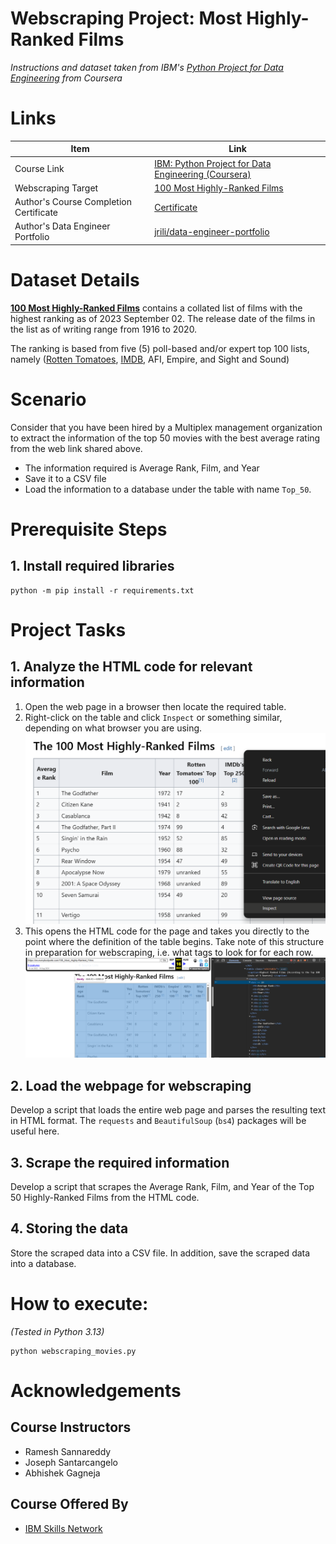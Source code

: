 # Webscraping Project: Most Highly-Ranked Films
_Instructions and dataset taken from IBM's [Python Project for Data Engineering](https://www.coursera.org/learn/python-project-for-data-engineering) from Coursera_

# Links
|     Item       |   Link   |
| -------------- | ---------|
|Course Link | [IBM: Python Project for Data Engineering (Coursera)](https://www.coursera.org/learn/python-project-for-data-engineering) |
| Webscraping Target | [100 Most Highly-Ranked Films](https://web.archive.org/web/20230902185655/https://en.everybodywiki.com/100_Most_Highly-Ranked_Films) |
| Author's Course Completion Certificate|[Certificate](https://www.coursera.org/account/accomplishments/verify/TFH7N05KO7D3) |
| Author's Data Engineer Portfolio | [jrili/data-engineer-portfolio](https://github.com/jrili/data-engineer-portfolio) |

# Dataset Details
**[100 Most Highly-Ranked Films](https://web.archive.org/web/20230902185655/https://en.everybodywiki.com/100_Most_Highly-Ranked_Films)** contains a collated list of films with the highest ranking as of 2023 September 02. The release date of the films in the list as of writing range from 1916 to 2020.

The ranking is based from five (5) poll-based and/or expert top 100 lists, namely ([Rotten Tomatoes](https://www.rottentomatoes.com/), [IMDB](https://www.imdb.com/), AFI, Empire, and Sight and Sound)

# Scenario
Consider that you have been hired by a Multiplex management organization to extract the information of the top 50 movies with the best average rating from the web link shared above.

- The information required is Average Rank, Film, and Year
- Save it to a CSV file
- Load the information to a database under the table with name `Top_50`.

# Prerequisite Steps
## 1. Install required libraries
```
python -m pip install -r requirements.txt
```

# Project Tasks

## 1. Analyze the HTML code for relevant information
1. Open the web page in a browser then locate the required table.
2. Right-click on the table and click `Inspect` or something similar, depending on what browser you are using.
![alt text](resources/image.png)
3. This opens the HTML code for the page and takes you directly to the point where the definition of the table begins. Take note of this structure in preparation for webscraping, i.e. what tags to look for for each row.
![alt text](resources/image-1.png)

## 2. Load the webpage for webscraping
Develop a script that loads the entire web page and parses the resulting text in HTML format. The `requests` and `BeautifulSoup` (`bs4`) packages will be useful here.

## 3. Scrape the required information
Develop a script that scrapes the Average Rank, Film, and Year of the Top 50 Highly-Ranked Films from the HTML code.

## 4. Storing the data
Store the scraped data into a CSV file. In addition, save the scraped data into a database.

# How to execute:
_(Tested in Python 3.13)_
```
python webscraping_movies.py
```

# Acknowledgements
## Course Instructors
- Ramesh Sannareddy
- Joseph Santarcangelo
- Abhishek Gagneja
## Course Offered By
* [IBM Skills Network](https://www.coursera.org/partners/ibm-skills-network)
